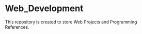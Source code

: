 # Web_Development
This repository is created to store Web Projects and Programming References.
<div></div>
